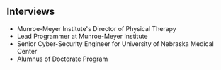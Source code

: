 ## Interviews

* Munroe-Meyer Institute's Director of Physical Therapy
* Lead Programmer at Munroe-Meyer Institute
* Senior Cyber-Security Engineer for University of Nebraska Medical Center
* Alumnus of Doctorate Program
